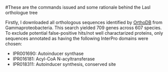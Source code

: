 #These are the commands issued and some rationale behind the LasI orthologue tree

Firstly, I downloaded all orthologous sequences identified by [OrthoDB]([https://www.orthodb.org/?query=208964_0:0003c9])
from Gammaproteobacteria. This search yielded 709 genes across 607 species. To exclude potential false-positive hits/not well charactarized proteins, only sequences annotated as having the following InterPro domains were chosen:
  - IPR001690: Autoinducer synthase
  - IPR016181: Acyl-CoA N-acyltransferase
  - IPR018311: Autoinducer synthesis, conserved site
